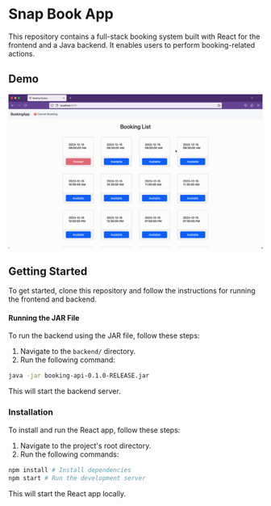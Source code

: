 # Snap Book App

This repository contains a full-stack booking system built with React for the frontend and a Java backend. It enables users to perform booking-related actions.

## Demo

![Snap Book Screencast](/booking-app-demo.gif)

## Getting Started

To get started, clone this repository and follow the instructions for running the frontend and backend.

#### Running the JAR File

To run the backend using the JAR file, follow these steps:

1. Navigate to the `backend/` directory.
2. Run the following command:

```bash
java -jar booking-api-0.1.0-RELEASE.jar
```

This will start the backend server.

### Installation

To install and run the React app, follow these steps:

1. Navigate to the project's root directory.
2. Run the following commands:

```bash
npm install # Install dependencies
npm start # Run the development server
```

This will start the React app locally.
